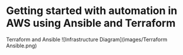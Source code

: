 # Getting started with automation in AWS using Ansible and Terraform
Terraform and Ansible
![Infrastructure Diagram](images/Terraform Ansible.png)
## 
